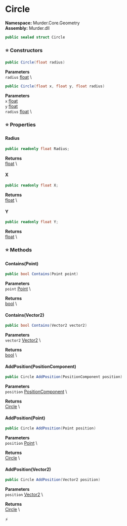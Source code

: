 # Circle

**Namespace:** Murder.Core.Geometry \
**Assembly:** Murder.dll

```csharp
public sealed struct Circle
```

### ⭐ Constructors
```csharp
public Circle(float radius)
```

**Parameters** \
`radius` [float](https://learn.microsoft.com/en-us/dotnet/api/System.Single?view=net-7.0) \

```csharp
public Circle(float x, float y, float radius)
```

**Parameters** \
`x` [float](https://learn.microsoft.com/en-us/dotnet/api/System.Single?view=net-7.0) \
`y` [float](https://learn.microsoft.com/en-us/dotnet/api/System.Single?view=net-7.0) \
`radius` [float](https://learn.microsoft.com/en-us/dotnet/api/System.Single?view=net-7.0) \

### ⭐ Properties
#### Radius
```csharp
public readonly float Radius;
```

**Returns** \
[float](https://learn.microsoft.com/en-us/dotnet/api/System.Single?view=net-7.0) \
#### X
```csharp
public readonly float X;
```

**Returns** \
[float](https://learn.microsoft.com/en-us/dotnet/api/System.Single?view=net-7.0) \
#### Y
```csharp
public readonly float Y;
```

**Returns** \
[float](https://learn.microsoft.com/en-us/dotnet/api/System.Single?view=net-7.0) \
### ⭐ Methods
#### Contains(Point)
```csharp
public bool Contains(Point point)
```

**Parameters** \
`point` [Point](/Murder/Core/Geometry/Point.html) \

**Returns** \
[bool](https://learn.microsoft.com/en-us/dotnet/api/System.Boolean?view=net-7.0) \

#### Contains(Vector2)
```csharp
public bool Contains(Vector2 vector2)
```

**Parameters** \
`vector2` [Vector2](/Murder/Core/Geometry/Vector2.html) \

**Returns** \
[bool](https://learn.microsoft.com/en-us/dotnet/api/System.Boolean?view=net-7.0) \

#### AddPosition(PositionComponent)
```csharp
public Circle AddPosition(PositionComponent position)
```

**Parameters** \
`position` [PositionComponent](/Murder/Components/PositionComponent.html) \

**Returns** \
[Circle](/Murder/Core/Geometry/Circle.html) \

#### AddPosition(Point)
```csharp
public Circle AddPosition(Point position)
```

**Parameters** \
`position` [Point](/Murder/Core/Geometry/Point.html) \

**Returns** \
[Circle](/Murder/Core/Geometry/Circle.html) \

#### AddPosition(Vector2)
```csharp
public Circle AddPosition(Vector2 position)
```

**Parameters** \
`position` [Vector2](/Murder/Core/Geometry/Vector2.html) \

**Returns** \
[Circle](/Murder/Core/Geometry/Circle.html) \



⚡